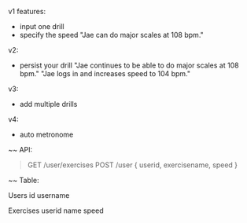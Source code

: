 v1 features:
- input one drill
- specify the speed
"Jae can do major scales at 108 bpm."

v2:
- persist your drill
"Jae continues to be able to do major scales at 108 bpm."
"Jae logs in and increases speed to 104 bpm."

v3:
- add multiple drills

v4: 
- auto metronome


~~ API:

> GET /user/exercises
> POST /user { userid, exercisename, speed }

~~ Table:

Users
id username

Exercises
userid name speed
